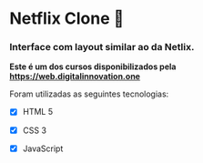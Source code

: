 # Netflix Clone  :movie_camera:

### Interface com layout similar ao da Netlix.

**Este é um dos cursos disponibilizados pela https://web.digitalinnovation.one**

Foram utilizadas as seguintes tecnologias:

- [x] HTML 5
- [x] CSS 3
- [x] JavaScript





